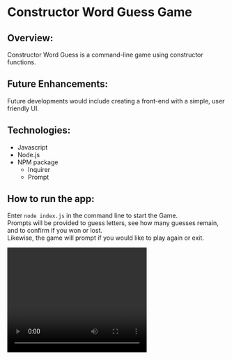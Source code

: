 # Constructor Word Guess Game


## Overview: 
Constructor Word Guess is a command-line game using constructor functions.


## Future Enhancements:
Future developments would include creating a front-end with a simple, user friendly UI.

## Technologies:
-	Javascript
-	Node.js
-	NPM package
    -	Inquirer
    -	Prompt


## How to run the app:

Enter `node index.js` in the command line to start the Game. <br>
Prompts will be provided to guess letters, see how many guesses remain, and to confirm if you won or lost. <br>
Likewise, the game will prompt if you would like to play again or exit.

<video width="320" height="240" controls>
  <source src="readMeVideo.mov" type="video/mp4">
Your browser does not support the video tag.
</video>

